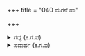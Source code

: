 +++
title = "040 ಮಗನೆ ಹಾ"

+++

<details><summary>ಗದ್ಯ (ಕ.ಗ.ಪ) </summary>

40. ಮಗನೆ, ಹಾ, ಹಾ, ಭೀಮ, ನೊಂದೆಯಾ, ಮಗನೆ ಕೆಟ್ಟೆನು ಕೆಟ್ಟೆನು, ಅಯ್ಯೋ ಎಂದು ಅತಿಯಾದ ಶೋಕದಿಂದ ವಿಶೇಷವಾಗಿ ಧೃತರಾಷ್ಟ್ರ ಮರುಗಿದ. ದುಃಖಬೇಡ. ಈಗ ನಿಮ್ಮ ಮಗ ಉಳಿದ. ನಿಮ್ಮ ಅತಿಯಾದ ರೋಷದ, ನಿಂದ್ಯವಾದ  ಶತ್ರುತ್ವವು ನಾಶವಾಯಿತೆಂದು ಕೃಷ್ಣ ನಗುತ್ತಾ ಹೇಳಿದ.
</details>

<details><summary>ಪದಾರ್ಥ (ಕ.ಗ.ಪ) </summary>

ಒಗುಮಿಗೆ-ಅತಿಯಾದ, ನೆರೆ-ಹೆಚ್ಚಾಗಿ, ವಿಶೇಷವಾಗಿ, ಮರುಗು-ದುಃಖಿಸು, ದುಗುಡ-ದುಃಖ, ಹಗರಣ-ನಿಂದೆ, ಹಗೆ- ಶತ್ರುತ್ವ
</details>

